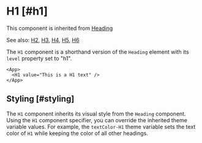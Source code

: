 # H1 [#h1]

This component is inherited from [Heading](components/Heading)

See also: [H2](components/H2), [H3](components/H3), [H4](components/H4), [H5](components/H5), [H6](components/H6)

The `H1` component is a shorthand version of the `Heading` element with its `level` property set to "h1".

```xmlui-pg copy display name="H1 example"
<App>
  <H1 value="This is a H1 text" />
</App>
```

## Styling [#styling]

The `H1` component inherits its visual style from the `Heading` component.
Using the `H1` component specifier, you can override the inherited theme variable values.
For example, the `textColor-H1` theme variable sets the text color of `H1` while keeping the color of all other headings.


